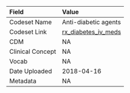 |Field            |Value                |
|:----------------|:--------------------|
|Codeset Name     |Anti-diabetic agents |
|Codeset Link     |[rx_diabetes_iv_meds](https://github.com/PEDSnet/Variable-Dictionary/blob/main/drug/rx_diabetes_iv_meds.csv)|
|CDM              |NA                   |
|Clinical Concept |NA                   |
|Vocab            |NA                   |
|Date Uploaded    |2018-04-16           |
|Metadata         |NA                   |
